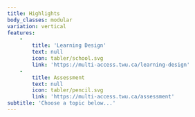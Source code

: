 ```yaml
---
title: Highlights
body_classes: modular
variation: vertical
features:
    -
        title: 'Learning Design'
        text: null
        icon: tabler/school.svg
        link: 'https://multi-access.twu.ca/learning-design'
    -
        title: Assessment
        text: null
        icon: tabler/pencil.svg
        link: 'https://multi-access.twu.ca/assessment'
subtitle: 'Choose a topic below...'
---
```


